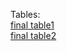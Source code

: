 Tables:
<br>
[final table1](https://docs.google.com/spreadsheets/d/1IFvjXz7YbVWwW-AnZU2ayRnXfZCE2KQRG_2jlSiekkE/edit?usp=sharing)
<br>
[final table2](https://docs.google.com/spreadsheets/d/1PXxFgvsZf7Yyq8otCNFohVWGg0dAlMIXMlVaWlTIwh8/edit?usp=sharing)


